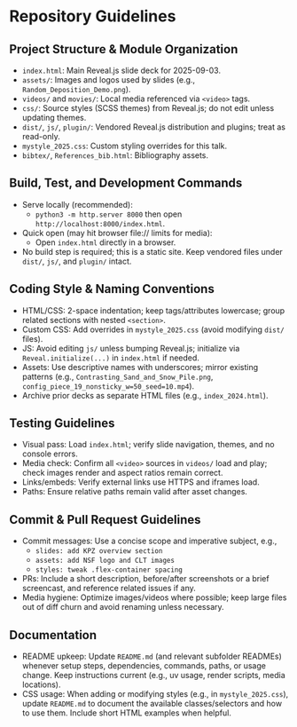 # Repository Guidelines

## Project Structure & Module Organization
- `index.html`: Main Reveal.js slide deck for 2025-09-03.
- `assets/`: Images and logos used by slides (e.g., `Random_Deposition_Demo.png`).
- `videos/` and `movies/`: Local media referenced via `<video>` tags.
- `css/`: Source styles (SCSS themes) from Reveal.js; do not edit unless updating themes.
- `dist/`, `js/`, `plugin/`: Vendored Reveal.js distribution and plugins; treat as read-only.
- `mystyle_2025.css`: Custom styling overrides for this talk.
- `bibtex/`, `References_bib.html`: Bibliography assets.

## Build, Test, and Development Commands
- Serve locally (recommended):
  - `python3 -m http.server 8000` then open `http://localhost:8000/index.html`.
- Quick open (may hit browser file:// limits for media):
  - Open `index.html` directly in a browser.
- No build step is required; this is a static site. Keep vendored files under `dist/`, `js/`, and `plugin/` intact.

## Coding Style & Naming Conventions
- HTML/CSS: 2-space indentation; keep tags/attributes lowercase; group related sections with nested `<section>`.
- Custom CSS: Add overrides in `mystyle_2025.css` (avoid modifying `dist/` files).
- JS: Avoid editing `js/` unless bumping Reveal.js; initialize via `Reveal.initialize(...)` in `index.html` if needed.
- Assets: Use descriptive names with underscores; mirror existing patterns (e.g., `Contrasting_Sand_and_Snow_Pile.png`, `config_piece_19_nonsticky_w=50_seed=10.mp4`).
- Archive prior decks as separate HTML files (e.g., `index_2024.html`).

## Testing Guidelines
- Visual pass: Load `index.html`; verify slide navigation, themes, and no console errors.
- Media check: Confirm all `<video>` sources in `videos/` load and play; check images render and aspect ratios remain correct.
- Links/embeds: Verify external links use HTTPS and iframes load.
- Paths: Ensure relative paths remain valid after asset changes.

## Commit & Pull Request Guidelines
- Commit messages: Use a concise scope and imperative subject, e.g.,
  - `slides: add KPZ overview section`
  - `assets: add NSF logo and CLT images`
  - `styles: tweak .flex-container spacing`
- PRs: Include a short description, before/after screenshots or a brief screencast, and reference related issues if any.
- Media hygiene: Optimize images/videos where possible; keep large files out of diff churn and avoid renaming unless necessary.

## Documentation
- README upkeep: Update `README.md` (and relevant subfolder READMEs) whenever setup steps, dependencies, commands, paths, or usage change. Keep instructions current (e.g., uv usage, render scripts, media locations).
- CSS usage: When adding or modifying styles (e.g., in `mystyle_2025.css`), update `README.md` to document the available classes/selectors and how to use them. Include short HTML examples when helpful.
